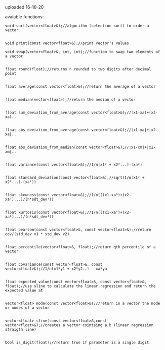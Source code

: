 uploaded 16-10-20

avaiable functions:


    void sort(vector<float>&);//algorithm (selection sort) to order a vector


    void print(const vector<float>&);//print vector's values

    void swap(vector<float>&, int, int);//function to swap two elements of a vector


    float round(float);//returns n rounded to two digits after decimal point


    float average(const vector<float>&);//return the average of a vector


    float median(vector<float>);//return the median of a vector


    float sum_deviation_from_average(const vector<float>&);//(x1-xa)+(x2-xa)..


    float abs_deviation_from_average(const vector<float>&);//|x1-xa|+|x2-xa|..


    float abs_deviation_from_median(const vector<float>&);//|x1-xm|+|x2-xm|..


    float variance(const vector<float>&);//1/n(x1² + x2²...)-(xa²)


    float standard_deviation(const vector<float>&);//sqrt(1/n(x1² + x2²...)-(xa²))


    float skewness(const vector<float>&);//1/n(((x1-xa³)+(x2-xa³)...)/(n*sdt_dev³))


    float kurtosis(const vector<float>&);//1/n(((x1-xa⁴)+(x2-xa⁴)...)/(n*sdt_dev⁴))


    float pearson(const vector<float>&, const vector<float>&);//return cov/(std_dev v1 * std_dev v2)


    float percentile(vector<float>&, float);//return qth percentile of a vector


    float covariance(const vector<float>&, const vector<float>&);//1/n(x1*y1 + x2*y2..) - xa*ya


    float expected_value(const vector<float>&, const vector<float>&, float);//use sline to calculate the linear regression and return the expected value at 


    vector<float> mode(const vector<float>&);//return in a vector the mode or modes of a vector


    vector<float> sline(const vector<float>&,const vector<float>&);//creates a vector cointaing a,b (linear regression straigth line)


    bool is_digit(float);//return true if parameter is a single digit
